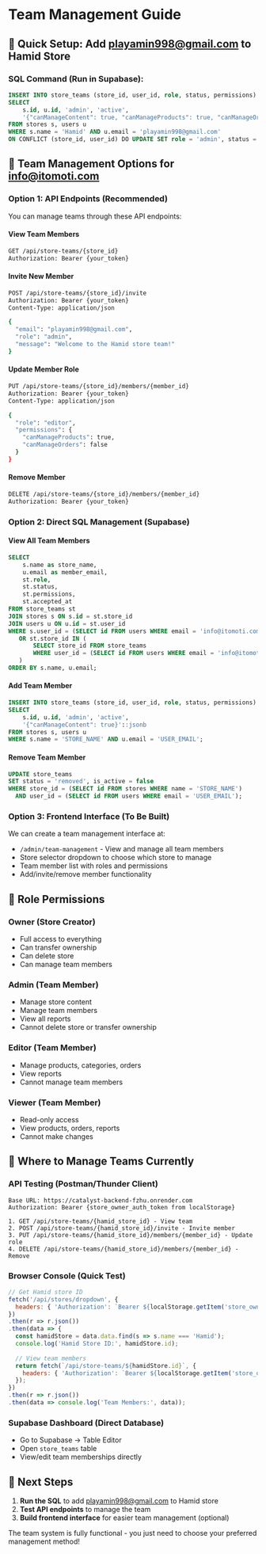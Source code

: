 # Team Management Guide

## 🎯 Quick Setup: Add playamin998@gmail.com to Hamid Store

### SQL Command (Run in Supabase):
```sql
INSERT INTO store_teams (store_id, user_id, role, status, permissions)
SELECT 
    s.id, u.id, 'admin', 'active',
    '{"canManageContent": true, "canManageProducts": true, "canManageOrders": true}'::jsonb
FROM stores s, users u
WHERE s.name = 'Hamid' AND u.email = 'playamin998@gmail.com'
ON CONFLICT (store_id, user_id) DO UPDATE SET role = 'admin', status = 'active';
```

## 🔧 Team Management Options for info@itomoti.com

### Option 1: API Endpoints (Recommended)
You can manage teams through these API endpoints:

#### **View Team Members**
```bash
GET /api/store-teams/{store_id}
Authorization: Bearer {your_token}
```

#### **Invite New Member**
```bash
POST /api/store-teams/{store_id}/invite
Authorization: Bearer {your_token}
Content-Type: application/json

{
  "email": "playamin998@gmail.com",
  "role": "admin",
  "message": "Welcome to the Hamid store team!"
}
```

#### **Update Member Role**
```bash
PUT /api/store-teams/{store_id}/members/{member_id}
Authorization: Bearer {your_token}
Content-Type: application/json

{
  "role": "editor",
  "permissions": {
    "canManageProducts": true,
    "canManageOrders": false
  }
}
```

#### **Remove Member**
```bash
DELETE /api/store-teams/{store_id}/members/{member_id}
Authorization: Bearer {your_token}
```

### Option 2: Direct SQL Management (Supabase)

#### **View All Team Members**
```sql
SELECT 
    s.name as store_name,
    u.email as member_email,
    st.role,
    st.status,
    st.permissions,
    st.accepted_at
FROM store_teams st
JOIN stores s ON s.id = st.store_id
JOIN users u ON u.id = st.user_id
WHERE s.user_id = (SELECT id FROM users WHERE email = 'info@itomoti.com')
   OR st.store_id IN (
       SELECT store_id FROM store_teams 
       WHERE user_id = (SELECT id FROM users WHERE email = 'info@itomoti.com')
   )
ORDER BY s.name, u.email;
```

#### **Add Team Member**
```sql
INSERT INTO store_teams (store_id, user_id, role, status, permissions)
SELECT 
    s.id, u.id, 'admin', 'active',
    '{"canManageContent": true}'::jsonb
FROM stores s, users u
WHERE s.name = 'STORE_NAME' AND u.email = 'USER_EMAIL';
```

#### **Remove Team Member**
```sql
UPDATE store_teams 
SET status = 'removed', is_active = false
WHERE store_id = (SELECT id FROM stores WHERE name = 'STORE_NAME')
  AND user_id = (SELECT id FROM users WHERE email = 'USER_EMAIL');
```

### Option 3: Frontend Interface (To Be Built)

We can create a team management interface at:
- `/admin/team-management` - View and manage all team members
- Store selector dropdown to choose which store to manage
- Team member list with roles and permissions
- Add/invite/remove member functionality

## 🔑 Role Permissions

### **Owner** (Store Creator)
- Full access to everything
- Can transfer ownership
- Can delete store
- Can manage team members

### **Admin** (Team Member)
- Manage store content
- Manage team members
- View all reports
- Cannot delete store or transfer ownership

### **Editor** (Team Member)
- Manage products, categories, orders
- View reports
- Cannot manage team members

### **Viewer** (Team Member)
- Read-only access
- View products, orders, reports
- Cannot make changes

## 📍 Where to Manage Teams Currently

### **API Testing (Postman/Thunder Client)**
```
Base URL: https://catalyst-backend-fzhu.onrender.com
Authorization: Bearer {store_owner_auth_token from localStorage}

1. GET /api/store-teams/{hamid_store_id} - View team
2. POST /api/store-teams/{hamid_store_id}/invite - Invite member
3. PUT /api/store-teams/{hamid_store_id}/members/{member_id} - Update role
4. DELETE /api/store-teams/{hamid_store_id}/members/{member_id} - Remove
```

### **Browser Console (Quick Test)**
```javascript
// Get Hamid store ID
fetch('/api/stores/dropdown', {
  headers: { 'Authorization': `Bearer ${localStorage.getItem('store_owner_auth_token')}` }
})
.then(r => r.json())
.then(data => {
  const hamidStore = data.data.find(s => s.name === 'Hamid');
  console.log('Hamid Store ID:', hamidStore.id);
  
  // View team members
  return fetch(`/api/store-teams/${hamidStore.id}`, {
    headers: { 'Authorization': `Bearer ${localStorage.getItem('store_owner_auth_token')}` }
  });
})
.then(r => r.json())
.then(data => console.log('Team Members:', data));
```

### **Supabase Dashboard (Direct Database)**
- Go to Supabase → Table Editor
- Open `store_teams` table
- View/edit team memberships directly

## 🚀 Next Steps

1. **Run the SQL** to add playamin998@gmail.com to Hamid store
2. **Test API endpoints** to manage the team
3. **Build frontend interface** for easier team management (optional)

The team system is fully functional - you just need to choose your preferred management method!